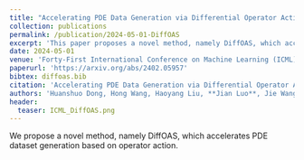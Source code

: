 ```yaml
---
title: "Accelerating PDE Data Generation via Differential Operator Action in Solution Space"
collection: publications
permalink: /publication/2024-05-01-DiffOAS
excerpt: 'This paper proposes a novel method, namely DiffOAS, which accelerates PDE dataset generation based on operator action.'
date: 2024-05-01
venue: 'Forty-First International Conference on Machine Learning (ICML)'
paperurl: 'https://arxiv.org/abs/2402.05957'
bibtex: diffoas.bib
citation: 'Accelerating PDE Data Generation via Differential Operator Action in Solution Space. Huanshuo Dong, Hong Wang, Haoyang Liu, Jian Luo, Jie Wang ICML'
authors: 'Huanshuo Dong, Hong Wang, Haoyang Liu, **Jian Luo**, Jie Wang'
header:
  teaser: ICML_DiffOAS.png
---
```

We propose a novel method, namely DiffOAS, which accelerates PDE dataset generation based on operator action.